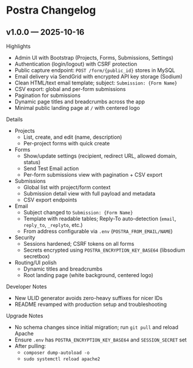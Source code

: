 Postra Changelog
================

v1.0.0 — 2025-10-16
--------------------

Highlights
- Admin UI with Bootstrap (Projects, Forms, Submissions, Settings)
- Authentication (login/logout) with CSRF protection
- Public capture endpoint: `POST /form/{public_id}` stores in MySQL
- Email delivery via SendGrid with encrypted API key storage (Sodium)
- Clean HTML/text email template; subject: `Submission: {Form Name}`
- CSV export: global and per-form submissions
- Pagination for submissions
- Dynamic page titles and breadcrumbs across the app
- Minimal public landing page at `/` with centered logo

Details
- Projects
  - List, create, and edit (name, description)
  - Per-project forms with quick create
- Forms
  - Show/update settings (recipient, redirect URL, allowed domain, status)
  - Send Test Email action
  - Per-form submissions view with pagination + CSV export
- Submissions
  - Global list with project/form context
  - Submission detail view with full payload and metadata
  - CSV export endpoints
- Email
  - Subject changed to `Submission: {Form Name}`
  - Template with readable tables; Reply-To auto-detection (`email`, `reply_to`, `_replyto`, etc.)
  - From address configurable via `.env` (`POSTRA_FROM_EMAIL/NAME`)
- Security
  - Sessions hardened; CSRF tokens on all forms
  - Secrets encrypted using `POSTRA_ENCRYPTION_KEY_BASE64` (libsodium secretbox)
- Routing/UI polish
  - Dynamic titles and breadcrumbs
  - Root landing page (white background, centered logo)

Developer Notes
- New ULID generator avoids zero-heavy suffixes for nicer IDs
- README revamped with production setup and troubleshooting

Upgrade Notes
- No schema changes since initial migration; run `git pull` and reload Apache
- Ensure `.env` has `POSTRA_ENCRYPTION_KEY_BASE64` and `SESSION_SECRET` set
- After pulling:
  - `composer dump-autoload -o`
  - `sudo systemctl reload apache2`

